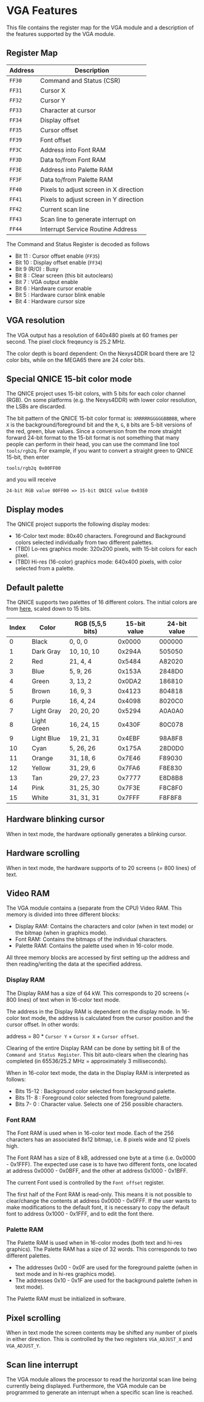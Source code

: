 # VGA Features

This file contains the register map for the VGA module and a description of the
features supported by the VGA module.

## Register Map

Address | Description
------- | ------------
`FF30`  | Command and Status (CSR)
`FF31`  | Cursor X
`FF32`  | Cursor Y
`FF33`  | Character at cursor
`FF34`  | Display offset
`FF35`  | Cursor offset
`FF39`  | Font offset
`FF3C`  | Address into Font RAM
`FF3D`  | Data to/from Font RAM
`FF3E`  | Address into Palette RAM
`FF3F`  | Data to/from Palette RAM
`FF40`  | Pixels to adjust screen in X direction
`FF41`  | Pixels to adjust screen in Y direction
`FF42`  | Current scan line
`FF43`  | Scan line to generate interrupt on
`FF44`  | Interrupt Service Routine Address

The Command and Status Register is decoded as follows
* Bit 11 : Cursor offset enable (`FF35`)
* Bit 10 : Display offset enable (`FF34`)
* Bit  9 (R/O) : Busy
* Bit  8 : Clear screen (this bit autoclears)
* Bit  7 : VGA output enable
* Bit  6 : Hardware cursor enable
* Bit  5 : Hardware cursor blink enable
* Bit  4 : Hardware cursor size

## VGA resolution
The VGA output has a resolution of 640x480 pixels at 60 frames per second. The
pixel clock freqeuncy is 25.2 MHz.

The color depth is board dependent: On the Nexys4DDR board there are 12 color bits,
while on the MEGA65 there are 24 color bits.

## Special QNICE 15-bit color mode

The QNICE project uses 15-bit colors, with 5 bits for each color channel
(RGB).  On some platforms (e.g. the Nexys4DDR) with lower color resolution,
the LSBs are discarded.

The bit pattern of the QNICE 15-bit color format is: `XRRRRRGGGGGBBBBB`,
where `X` is the background/foreground bit and the `R`, `G`, `B` bits are
5-bit versions of the red, green, blue values. Since a conversion from the
more straight forward 24-bit format to the 15-bit format is not something that
many people can perform in their head, you can use the command line tool
`tools/rgb2q`. For example, if you want to convert a straight green
to QNICE 15-bit, then enter

```
tools/rgb2q 0x00FF00
```

and you will receive 

```
24-bit RGB value 00FF00 => 15-bit QNICE value 0x03E0
```

## Display modes
The QNICE project supports the following display modes:
* 16-Color text mode: 80x40 characters. Foreground and Background colors
  selected individually from two different palettes.
* (TBD) Lo-res graphics mode: 320x200 pixels, with 15-bit colors for each pixel.
* (TBD) Hi-res (16-color) graphics mode: 640x400 pixels, with color selected from a
  palette.

## Default palette
The QNICE supports two palettes of 16 different colors. The initial colors are
from [here](http://alumni.media.mit.edu/~wad/color/palette.html), scaled down
to 15 bits.

Index | Color       | RGB (5,5,5 bits) | 15-bit value | 24-bit value
----- | ----------- | ---------------- | ------------ | ------------
  0   | Black       | 0, 0, 0          | 0x0000       | 000000
  1   | Dark Gray   | 10, 10, 10       | 0x294A       | 505050
  2   | Red         | 21, 4, 4         | 0x5484       | A82020
  3   | Blue        | 5, 9, 26         | 0x153A       | 2848D0
  4   | Green       | 3, 13, 2         | 0x0DA2       | 186810
  5   | Brown       | 16, 9, 3         | 0x4123       | 804818
  6   | Purple      | 16, 4, 24        | 0x4098       | 8020C0
  7   | Light Gray  | 20, 20, 20       | 0x5294       | A0A0A0
  8   | Light Green | 16, 24, 15       | 0x430F       | 80C078
  9   | Light Blue  | 19, 21, 31       | 0x4EBF       | 98A8F8
 10   | Cyan        | 5, 26, 26        | 0x175A       | 28D0D0
 11   | Orange      | 31, 18, 6        | 0x7E46       | F89030
 12   | Yellow      | 31, 29, 6        | 0x7FA6       | F8E830
 13   | Tan         | 29, 27, 23       | 0x7777       | E8D8B8
 14   | Pink        | 31, 25, 30       | 0x7F3E       | F8C8F0
 15   | White       | 31, 31, 31       | 0x7FFF       | F8F8F8

## Hardware blinking cursor
When in text mode, the hardware optionally generates a blinking cursor.

## Hardware scrolling
When in text mode, the hardware supports of to 20 screens (= 800 lines) of text.

## Video RAM
The VGA module contains a (separate from the CPU) Video RAM. This memory is
divided into three different blocks:
* Display RAM: Contains the characters and color (when in text mode) or the
  bitmap (when in graphics mode).
* Font RAM: Contains the bitmaps of the individual characters.
* Palette RAM: Contains the palette used when in 16-color mode.

All three memory blocks are accessed by first setting up the address and then
reading/writing the data at the specified address.

### Display RAM
The Display RAM has a size of 64 kW. This corresponds to 20 screens (= 800
lines) of text when in 16-color text mode.

The address in the Display RAM is dependent on the display mode. In 16-color
text mode, the address is calculated from the cursor position and the cursor
offset. In other words:

address = 80 * `Cursor Y` + `Cursor X` + `Cursor offset`.

Clearing of the entire Display RAM can be done by setting bit 8 of the `Command
and Status Register`. This bit auto-clears when the clearing has completed (in
65536/25.2 MHz = approximately 3 milliseconds).

When in 16-color text mode, the data in the Display RAM is interpreted as follows:
* Bits 15-12 : Background color selected from background palette.
* Bits 11- 8 : Foreground color selected from foreground palette.
* Bits  7- 0 : Character value. Selects one of 256 possible characters.

### Font RAM
The Font RAM is used when in 16-color text mode. Each of the 256 characters
has an associated 8x12 bitmap, i.e. 8 pixels wide and 12 pixels high.

The Font RAM has a size of 8 kB, addressed one byte at a time (i.e. 0x0000 -
0x1FFF). The expected use case is to have two different fonts, one located at
address 0x0000 - 0x0BFF, and the other at address 0x1000 - 0x1BFF.

The current Font used is controlled by the `Font offset` register.

The first half of the Font RAM is read-only. This means it is not possible to
clear/change the contents at address 0x0000 - 0x0FFF. If the user wants to make
modifications to the default font, it is necessary to copy the default font to
address 0x1000 - 0x1FFF, and to edit the font there.

### Palette RAM
The Palette RAM is used when in 16-color modes (both text and hi-res graphics).
The Palette RAM has a size of 32 words. This corresponds to two different palettes.

* The addresses 0x00 - 0x0F are used for the foreground palette (when in text mode
and in hi-res graphics mode).
* The addresses 0x10 - 0x1F are used for the background palette (when in text mode).

The Palette RAM must be initialized in software.

## Pixel scrolling
When in text mode the screen contents may be shifted any number of pixels in
either direction.  This is controlled by the two registers `VGA_ADJUST_X` and
`VGA_ADJUST_Y`.

## Scan line interrupt
The VGA module allows the processor to read the horizontal scan line being
currently being displayed. Furthermore, the VGA module can be programmed to
generate an interrupt when a specific scan line is reached.

